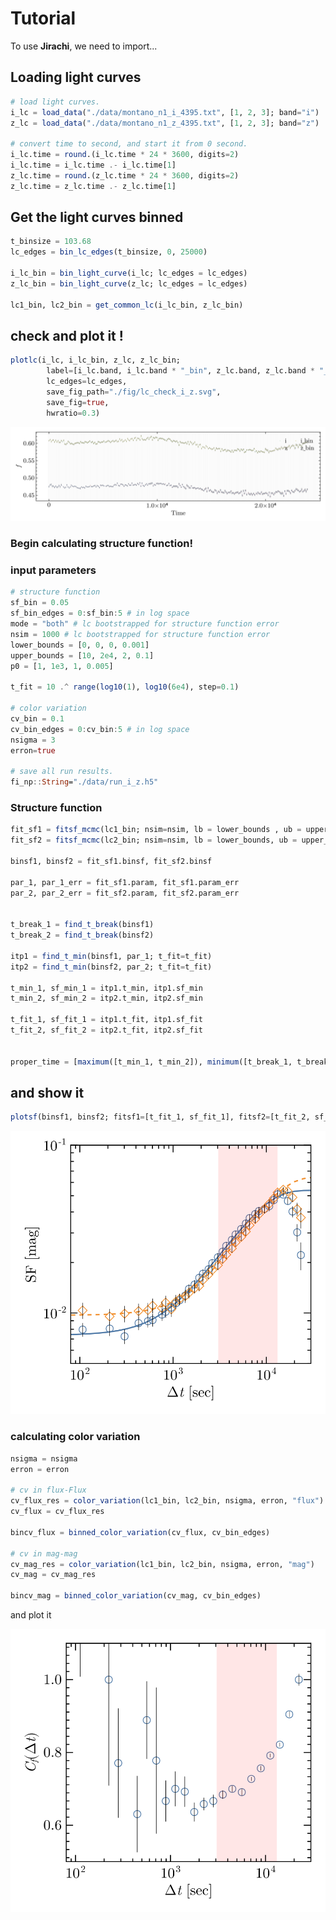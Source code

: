 # Tutorial

To use **Jirachi**, we need to import...



## Loading light curves

```julia
# load light curves.
i_lc = load_data("./data/montano_n1_i_4395.txt", [1, 2, 3]; band="i")
z_lc = load_data("./data/montano_n1_z_4395.txt", [1, 2, 3]; band="z")

# convert time to second, and start it from 0 second.
i_lc.time = round.(i_lc.time * 24 * 3600, digits=2)
i_lc.time = i_lc.time .- i_lc.time[1]
z_lc.time = round.(z_lc.time * 24 * 3600, digits=2)
z_lc.time = z_lc.time .- z_lc.time[1]
```

## Get the light curves binned

```julia
t_binsize = 103.68
lc_edges = bin_lc_edges(t_binsize, 0, 25000)

i_lc_bin = bin_light_curve(i_lc; lc_edges = lc_edges)
z_lc_bin = bin_light_curve(z_lc; lc_edges = lc_edges)

lc1_bin, lc2_bin = get_common_lc(i_lc_bin, z_lc_bin)
```

## check and plot it !

```julia
plotlc(i_lc, i_lc_bin, z_lc, z_lc_bin; 
  		label=[i_lc.band, i_lc.band * "_bin", z_lc.band, z_lc.band * "_bin"], 
  		lc_edges=lc_edges, 
  		save_fig_path="./fig/lc_check_i_z.svg", 
  		save_fig=true, 
  		hwratio=0.3)
```

![lc](../assets/fig/lc_check_i_z.svg)

### Begin calculating structure function!

### input parameters

```julia
# structure function 
sf_bin = 0.05
sf_bin_edges = 0:sf_bin:5 # in log space
mode = "both" # lc bootstrapped for structure function error
nsim = 1000 # lc bootstrapped for structure function error
lower_bounds = [0, 0, 0, 0.001]
upper_bounds = [10, 2e4, 2, 0.1]
p0 = [1, 1e3, 1, 0.005]

t_fit = 10 .^ range(log10(1), log10(6e4), step=0.1)

# color variation
cv_bin = 0.1
cv_bin_edges = 0:cv_bin:5 # in log space
nsigma = 3
erron=true

# save all run results.
fi_np::String="./data/run_i_z.h5"

```



### Structure function

```julia
fit_sf1 = fitsf_mcmc(lc1_bin; nsim=nsim, lb = lower_bounds , ub = upper_bounds, sf_bin_edges=sf_bin_edges, p0=p0, mode = mode)
fit_sf2 = fitsf_mcmc(lc2_bin; nsim=nsim, lb = lower_bounds, ub = upper_bounds, sf_bin_edges=sf_bin_edges, p0=p0, mode = mode)

binsf1, binsf2 = fit_sf1.binsf, fit_sf2.binsf

par_1, par_1_err = fit_sf1.param, fit_sf1.param_err
par_2, par_2_err = fit_sf2.param, fit_sf2.param_err


t_break_1 = find_t_break(binsf1)
t_break_2 = find_t_break(binsf2)

itp1 = find_t_min(binsf1, par_1; t_fit=t_fit)
itp2 = find_t_min(binsf2, par_2; t_fit=t_fit)

t_min_1, sf_min_1 = itp1.t_min, itp1.sf_min
t_min_2, sf_min_2 = itp2.t_min, itp2.sf_min

t_fit_1, sf_fit_1 = itp1.t_fit, itp1.sf_fit
t_fit_2, sf_fit_2 = itp2.t_fit, itp2.sf_fit


proper_time = [maximum([t_min_1, t_min_2]), minimum([t_break_1, t_break_2])]
```



## and show it

```julia
plotsf(binsf1, binsf2; fitsf1=[t_fit_1, sf_fit_1], fitsf2=[t_fit_2, sf_fit_2], proper_time = proper_time)
```

![sf](../assets/fig/plot_sf.svg)

### calculating color variation

```julia
nsigma = nsigma
erron = erron

# cv in flux-Flux
cv_flux_res = color_variation(lc1_bin, lc2_bin, nsigma, erron, "flux")
cv_flux = cv_flux_res

bincv_flux = binned_color_variation(cv_flux, cv_bin_edges)

# cv in mag-mag
cv_mag_res = color_variation(lc1_bin, lc2_bin, nsigma, erron, "mag")
cv_mag = cv_mag_res

bincv_mag = binned_color_variation(cv_mag, cv_bin_edges)
```

and plot it

![cv](../assets/fig/plot_cv.svg)

